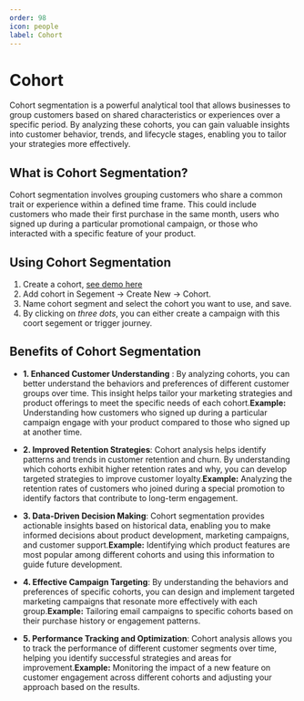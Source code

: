 ```yaml
---
order: 98
icon: people
label: Cohort
---
```


# Cohort

Cohort segmentation is a powerful analytical tool that allows businesses to group customers based on shared characteristics or experiences over a specific period. By analyzing these cohorts, you can gain valuable insights into customer behavior, trends, and lifecycle stages, enabling you to tailor your strategies more effectively.

## **What is Cohort Segmentation?**

Cohort segmentation involves grouping customers who share a common trait or experience within a defined time frame. This could include customers who made their first purchase in the same month, users who signed up during a particular promotional campaign, or those who interacted with a specific feature of your product.

## **Using Cohort Segmentation**

1. Create a cohort, [see demo here]()
2. Add cohort in Segement -> Create New -> Cohort.
3. Name cohort segment and select the cohort you want to use, and save.
4. By clicking on _three dots_, you can either create a campaign with this coort segement or trigger journey.

## **Benefits of Cohort Segmentation**

- **1. Enhanced Customer Understanding** : By analyzing cohorts, you can better understand the behaviors and preferences of different customer groups over time. This insight helps tailor your marketing strategies and product offerings to meet the specific needs of each cohort.**Example:** Understanding how customers who signed up during a particular campaign engage with your product compared to those who signed up at another time.

- **2. Improved Retention Strategies**: Cohort analysis helps identify patterns and trends in customer retention and churn. By understanding which cohorts exhibit higher retention rates and why, you can develop targeted strategies to improve customer loyalty.**Example:** Analyzing the retention rates of customers who joined during a special promotion to identify factors that contribute to long-term engagement.

- **3. Data-Driven Decision Making**: Cohort segmentation provides actionable insights based on historical data, enabling you to make informed decisions about product development, marketing campaigns, and customer support.**Example:** Identifying which product features are most popular among different cohorts and using this information to guide future development.

- **4. Effective Campaign Targeting**: By understanding the behaviors and preferences of specific cohorts, you can design and implement targeted marketing campaigns that resonate more effectively with each group.**Example:** Tailoring email campaigns to specific cohorts based on their purchase history or engagement patterns.

- **5. Performance Tracking and Optimization**: Cohort analysis allows you to track the performance of different customer segments over time, helping you identify successful strategies and areas for improvement.**Example:** Monitoring the impact of a new feature on customer engagement across different cohorts and adjusting your approach based on the results.
